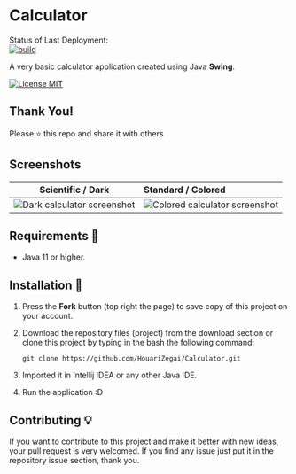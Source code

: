 # Calculator

Status of Last Deployment: <br>
[![build](https://github.com/mpt62/Calculator/actions/workflows/t1.yml/badge.svg)](https://github.com/mpt62/Calculator/actions/workflows/t1.yml)

A very basic calculator application created using Java **Swing**. 

[![License MIT](https://img.shields.io/badge/license-MIT-blue.svg)](LICENSE)

## Thank You!
Please ⭐️ this repo and share it with others

## Screenshots
|                Scientific / Dark                | Standard / Colored |
:------------------------------------------------:|:-------------------|
 ![Dark calculator screenshot](screenshots/scientific-dark.png) | ![Colored calculator screenshot](screenshots/standard-light.png)

## Requirements 🔧
* Java 11 or higher.

## Installation 🔌
1. Press the **Fork** button (top right the page) to save copy of this project on your account.

2. Download the repository files (project) from the download section or clone this project by typing in the bash the following command:

       git clone https://github.com/HouariZegai/Calculator.git
3. Imported it in Intellij IDEA or any other Java IDE.
4. Run the application :D

## Contributing 💡
If you want to contribute to this project and make it better with new ideas, your pull request is very welcomed.
If you find any issue just put it in the repository issue section, thank you.
